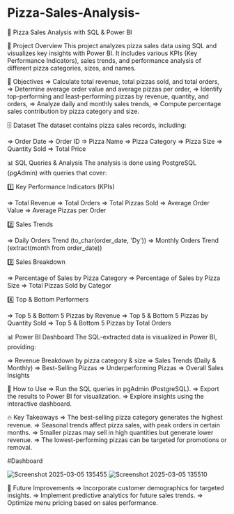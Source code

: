 # Pizza-Sales-Analysis-
🍕 Pizza Sales Analysis with SQL & Power BI

📌 Project Overview
    This project analyzes pizza sales data using SQL and visualizes key insights with Power BI.
    It includes various KPIs (Key Performance Indicators), sales trends, and performance analysis of different pizza 
    categories, sizes, and names.

🎯 Objectives
 =>   Calculate total revenue, total pizzas sold, and total orders,
 =>  Determine average order value and average pizzas per order,
 =>  Identify top-performing and least-performing pizzas by revenue, quantity, and orders,
 =>  Analyze daily and monthly sales trends,
 =>  Compute percentage sales contribution by pizza category and size.


   🗄 Dataset
The dataset contains pizza sales records, including:

=> Order Date
=> Order ID
=> Pizza Name
=> Pizza Category
=> Pizza Size
=> Quantity Sold
=> Total Price

📊 SQL Queries & Analysis
The analysis is done using PostgreSQL (pgAdmin) with queries that cover:

1️⃣ Key Performance Indicators (KPIs)

=> Total Revenue
=> Total Orders
=> Total Pizzas Sold
=> Average Order Value
=> Average Pizzas per Order

2️⃣ Sales Trends

=> Daily Orders Trend (to_char(order_date, 'Dy'))
=> Monthly Orders Trend (extract(month from order_date))

3️⃣ Sales Breakdown

=> Percentage of Sales by Pizza Category
=> Percentage of Sales by Pizza Size
=> Total Pizzas Sold by Categor

4️⃣ Top & Bottom Performers

=> Top 5 & Bottom 5 Pizzas by Revenue
=> Top 5 & Bottom 5 Pizzas by Quantity Sold
=> Top 5 & Bottom 5 Pizzas by Total Orders

📊 Power BI Dashboard
The SQL-extracted data is visualized in Power BI, providing:

=> Revenue Breakdown by pizza category & size
=> Sales Trends (Daily & Monthly)
=> Best-Selling Pizzas
=> Underperforming Pizzas
=> Overall Sales Insights

🚀 How to Use
=> Run the SQL queries in pgAdmin (PostgreSQL).
=> Export the results to Power BI for visualization.
=> Explore insights using the interactive dashboard.

🔥 Key Takeaways
=> The best-selling pizza category generates the highest revenue.
=> Seasonal trends affect pizza sales, with peak orders in certain months.
=> Smaller pizzas may sell in high quantities but generate lower revenue.
=> The lowest-performing pizzas can be targeted for promotions or removal.

#Dashboard

![Screenshot 2025-03-05 135455](https://github.com/user-attachments/assets/e22fa440-1856-460d-8512-98dddc3ee729)
![Screenshot 2025-03-05 135510](https://github.com/user-attachments/assets/abb926e4-062b-4f3e-9830-c212771e1059)



🔗 Future Improvements
=> Incorporate customer demographics for targeted insights.
=> Implement predictive analytics for future sales trends.
=> Optimize menu pricing based on sales performance.

     
